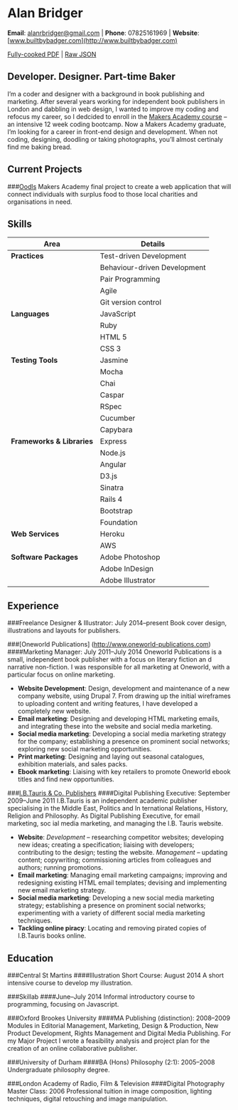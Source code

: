 Alan Bridger
============
**Email**: alanrbridger@gmail.com | **Phone**: 07825161969 | **Website**: [www.builtbybadger.com](http://www.builtbybadger.com)

[Fully-cooked PDF](http://registry.jsonresume.org/alanbridger.pdf) | [Raw JSON](http://registry.jsonresume.org/alanbridger.json)

Developer. Designer. Part-time Baker
------------------------------------
I&rsquo;m a coder and designer with a background in book publishing and marketing. After several years working for independent book publishers in London and dabbling in web design, I wanted to improve my coding and refocus my career, so I dedcided to enroll in the [Makers Academy course](https://github.com/abridger/makers-academy-course) &ndash; an intensive 12 week coding bootcamp. Now a Makers Academy graduate, I&rsquo;m looking for a career in front-end design and development. When not coding, designing, doodling or taking photographs, you&rsquo;ll almost certinaly find me baking bread.


Current Projects
----------------
###[Oodls](https://github.com/abridger/oodls)
Makers Academy final project to create a web application that will connect
individuals with surplus food to those local charities and organisations in need.


Skills
------

| Area | Details |
|-----------------|---------------|
| **Practices** | Test-driven Development |
| | Behaviour-driven Development |
| | Pair Programming |
| | Agile |
| | Git version control |
| **Languages** | JavaScript |
| | Ruby |
| | HTML 5 |
| | CSS 3 |
| **Testing Tools** | Jasmine |
| | Mocha |
| | Chai |
| | Caspar |
| | RSpec |
| | Cucumber |
| | Capybara |
| **Frameworks & Libraries** | Express |
| | Node.js |
| | Angular |
| | D3.js |
| | Sinatra |
| | Rails 4 |
| | Bootstrap |
| | Foundation |
| **Web Services** | Heroku |
| | AWS |
| **Software Packages** | Adobe Photoshop |
| | Adobe InDesign |
| | Adobe Illustrator |


Experience
----------
###Freelance Designer & Illustrator: July 2014&ndash;present
Book cover design, illustrations and layouts for publishers.

###[Oneworld Publications] (http://www.oneworld-publications.com)
####Marketing Manager: July 2011&ndash;July 2014
Oneworld Publications is a small, independent book publisher with a focus on literary fiction an    d narrative non-fiction. I was responsible for all marketing at Oneworld, with a particular focus on online marketing.
* **Website Development**: Design, development and maintenance of a new company
website, using Drupal 7. From drawing up the initial wireframes to uploading content
and writing features, I have developed a completely new website.
* **Email marketing**: Designing and developing HTML marketing emails, and
integrating these into the website and social media marketing.
* **Social media marketing**: Developing a social media marketing strategy for
the company; establishing a presence on prominent social networks; exploring
new social marketing opportunities.
* **Print marketing**: Designing and laying out seasonal catalogues, exhibition
materials, and sales packs.
* **Ebook marketing**: Liaising with key retailers to promote Oneworld ebook
titles and find new opportunities.


###[I.B.Tauris & Co. Publishers](http://www.ibtauris.com/)
####Digital Publishing Executive: September 2009&ndash;June 2011
I.B.Tauris is an independent academic publisher specialising in the Middle East, Politics and In    ternational Relations, History, Religion and Philosophy. As Digital Publishing Executive, for email marketing, soc    ial media marketing, and managing the I.B. Tauris website.
* **Website**: *Development* &ndash; researching competitor websites; developing
new ideas; creating a specification; liaising with developers; contributing to the
design; testing the website. *Management* &ndash; updating content; copywriting;
commissioning articles from colleagues and authors; running promotions.
* **Email marketing**: Managing email marketing campaigns; improving and
redesigning existing HTML email templates; devising and implementing new email
marketing strategy.
* **Social media marketing**: Developing a new social media marketing strategy;
establishing a presence on prominent social networks; experimenting with a variety
of different social media marketing techniques.
* **Tackling online piracy**: Locating and removing pirated copies of I.B.Tauris
books online.


Education
---------
###Central St Martins
####Illustration Short Course: August 2014
A short intensive course to develop my illustration.


###Skillab
####June&ndash;July 2014
Informal introductory course to programming, focusing on Javascript.


###Oxford Brookes University
####MA Publishing (distinction): 2008&ndash;2009
Modules in Editorial Management, Marketing, Design & Production, New Product Development,
Rights Management and Digital Media Publishing. For my Major Project I wrote a
feasibility analysis and project plan for the creation of an online collaborative publisher.


###University of Durham
####BA (Hons) Philosophy (2:1): 2005&ndash;2008
Undergraduate philosophy degree.


###London Academy of Radio, Film & Television
####Digital Photography Master Class: 2006
Professional tuition in image composition, lighting techniques, digital retouching and image manipulation.
